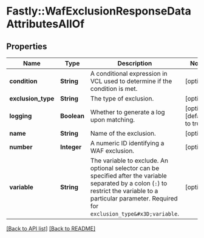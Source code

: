 # Fastly::WafExclusionResponseDataAttributesAllOf

## Properties

| Name | Type | Description | Notes |
| ---- | ---- | ----------- | ----- |
| **condition** | **String** | A conditional expression in VCL used to determine if the condition is met. | [optional] |
| **exclusion_type** | **String** | The type of exclusion. | [optional] |
| **logging** | **Boolean** | Whether to generate a log upon matching. | [optional][default to true] |
| **name** | **String** | Name of the exclusion. | [optional] |
| **number** | **Integer** | A numeric ID identifying a WAF exclusion. | [optional] |
| **variable** | **String** | The variable to exclude. An optional selector can be specified after the variable separated by a colon (`:`) to restrict the variable to a particular parameter. Required for `exclusion_type&#x3D;variable`. | [optional] |

[[Back to API list]](../../README.md#endpoints) [[Back to README]](../../README.md)

